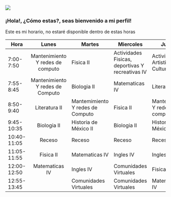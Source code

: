 ![](https://images.cooltext.com/5584414.png)


### ¡Hola!, ¿Cómo estas?, seas bienvenido a mi perfil!

Este es mi horario, no estaré disponible dentro de estas horas

| Hora         |               Lunes               | Martes                            | Miercoles                                        | Jueves                                 | Viernes               |
|--------------|:---------------------------------:|-----------------------------------|--------------------------------------------------|----------------------------------------|-----------------------|
| 7:00- 7:50   | Mantenimiento Y redes de  computo | Fisica II                         | Actividades Fisicas, deportivas Y recreativas IV | Actividades Artisticas y Culturales IV | Biologia II           |
| 7:55- 8:45   | Mantenimiento Y redes de Computo  | Biologia II                       | Matematicas IV                                   | Literatura II                          | Fisica II             |
| 8:50- 9:40   | Literatura II                     | Mantemimiento Y redes de  Computo | Fisica II                                        | Mantenimiento Y redes de  computo      | Matematicas IV        |
| 9:45- 10:35  | Biologia II                       | Historia de  México II            | Biologia II                                      | Historia de  México II                 | Literatura II         |
| 10:40- 11:05 | Receso                            | Receso                            | Receso                                           | Receso                                 | Receso                |
| 11:05- 11:55 | Fisica II                         | Matematicas IV                    | Ingles IV                                        | Ingles IV                              | Historia de México Ii |
| 12:00- 12:50 | Matematicas IV                    | Ingles IV                         | Comunidades Virtuales                            | Fisica II                              |                       |
| 12:55- 13:45 |                                   | Comunidades  Virtuales            | Comunidades Virtuales                            | Matematicas IV                         |                       |



<!--
**Weicheng410/Weicheng410** is a ✨ _special_ ✨ repository because its `README.md` (this file) appears on your GitHub profile.
